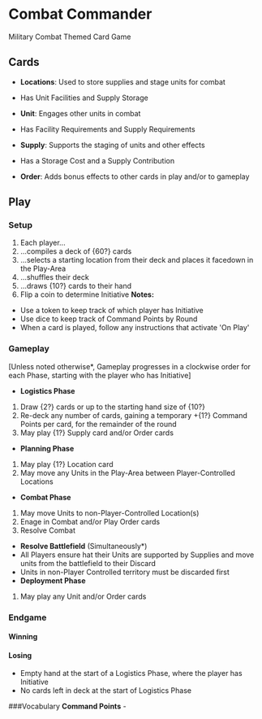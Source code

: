 # Combat Commander
Military Combat Themed Card Game

## Cards
 * __Locations__: Used to store supplies and stage units for combat
  - Has Unit Facilities and Supply Storage
 * __Unit__: Engages other units in combat
  - Has Facility Requirements and Supply Requirements
 * __Supply__: Supports the staging of units and other effects
  - Has a Storage Cost and a Supply Contribution
 * __Order__: Adds bonus effects to other cards in play and/or to gameplay 

## Play
### Setup
 1. Each player...
  1. ...compiles a deck of {60?} cards
  1. ...selects a starting location from their deck and places it facedown in the Play-Area
  1. ...shuffles their deck
  1. ...draws {10?} cards to their hand
1. Flip a coin to determine Initiative
__Notes:__
 * Use a token to keep track of which player has Initiative
 * Use dice to keep track of Command Points by Round
 * When a card is played, follow any instructions that activate 'On Play'

### Gameplay
[Unless noted otherwise*, Gameplay progresses in a clockwise order for each Phase, starting with the player who has Initiative]
 * __Logistics Phase__
  1. Draw {2?} cards or up to the starting hand size of {10?}
  1. Re-deck any number of cards, gaining a temporary +{1?} Command Points per card, for the remainder of the round
  1. May play {1?} Supply card and/or Order cards
 * __Planning Phase__
  1. May play {1?} Location card
  1. May move any Units in the Play-Area between Player-Controlled Locations
 * __Combat Phase__
  1. May move Units to non-Player-Controlled Location(s)
  1. Enage in Combat and/or Play Order cards
  1. Resolve Combat
 * __Resolve Battlefield__ (Simultaneously*)
  * All Players ensure hat their Units are supported by Supplies and move units from the battlefield to their Discard
  * Units in non-Player Controlled territory must be discarded first
 * __Deployment Phase__
 1. May play any Unit and/or Order cards

### Endgame
#### Winning

#### Losing
 * Empty hand at the start of a Logistics Phase, where the player has Initiative
 * No cards left in deck at the start of Logistics Phase

###Vocabulary
__Command Points__ - 